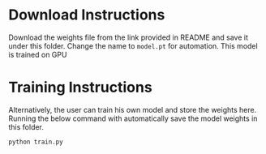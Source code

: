 # Download Instructions

Download the weights file from the link provided in README and save it under this folder. Change the name to `model.pt` for automation. This model is trained on GPU

# Training Instructions

Alternatively, the user can train his own model and store the weights here. Running the below command with automatically save the model weights in this folder.

```
python train.py
```
